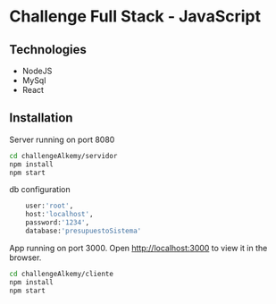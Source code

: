 # Challenge Full Stack - JavaScript

## Technologies
- NodeJS
- MySql
- React

## Installation

Server running on port 8080

```sh
cd challengeAlkemy/servidor
npm install
npm start
```

db configuration

```sh
    user:'root',
    host:'localhost',
    password:'1234',
    database:'presupuestoSistema'
```

App running on port 3000.
Open [http://localhost:3000](http://localhost:3000) to view it in the browser.

```sh
cd challengeAlkemy/cliente
npm install
npm start
```
